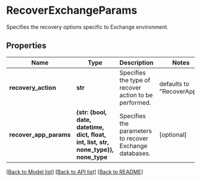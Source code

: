 # RecoverExchangeParams

Specifies the recovery options specific to Exchange environment.

## Properties
Name | Type | Description | Notes
------------ | ------------- | ------------- | -------------
**recovery_action** | **str** | Specifies the type of recover action to be performed. | defaults to "RecoverApps"
**recover_app_params** | **{str: (bool, date, datetime, dict, float, int, list, str, none_type)}, none_type** | Specifies the parameters to recover Exchange databases. | [optional] 

[[Back to Model list]](../README.md#documentation-for-models) [[Back to API list]](../README.md#documentation-for-api-endpoints) [[Back to README]](../README.md)



